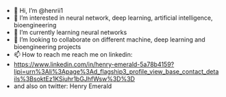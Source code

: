 - 👋 Hi, I’m @henrii1
- 👀 I’m interested in neural network, deep learning, artificial intelligence, bioengineering
- 🌱 I’m currently learning neural networks
- 💞️ I’m looking to collaborate on different machine, deep learning and bioengineering projects
- 📫 How to reach me reach me on linkedin: 
- https://www.linkedin.com/in/henry-emerald-5a78b4159?lipi=urn%3Ali%3Apage%3Ad_flagship3_profile_view_base_contact_details%3BsoktEz1KSiuhr1bGJhfWsw%3D%3D
- and also on twitter: Henry Emerald
<!---
henrii1/henrii1 is a ✨ special ✨ repository because its `README.md` (this file) appears on your GitHub profile.
You can click the Preview link to take a look at your changes.
--->
